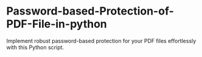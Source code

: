 # Password-based-Protection-of-PDF-File-in-python
Implement robust password-based protection for your PDF files effortlessly with this Python script.
